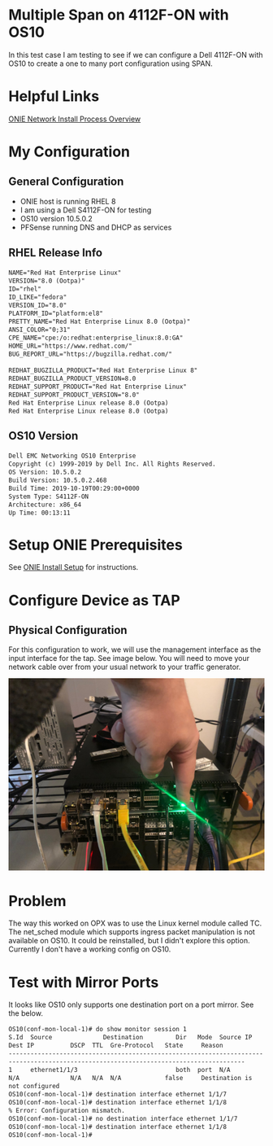 # Multiple Span on 4112F-ON with OS10

In this test case I am testing to see if we can configure a Dell 4112F-ON with
OS10 to create a one to many port configuration using SPAN.

# Helpful Links

[ONIE Network Install Process Overview](https://opencomputeproject.github.io/onie/user-guide/index.html#installing-over-the-network)

# My Configuration

## General Configuration

- ONIE host is running RHEL 8
- I am using a Dell S4112F-ON for testing
- OS10 version 10.5.0.2
- PFSense running DNS and DHCP as services

## RHEL Release Info

    NAME="Red Hat Enterprise Linux"
    VERSION="8.0 (Ootpa)"
    ID="rhel"
    ID_LIKE="fedora"
    VERSION_ID="8.0"
    PLATFORM_ID="platform:el8"
    PRETTY_NAME="Red Hat Enterprise Linux 8.0 (Ootpa)"
    ANSI_COLOR="0;31"
    CPE_NAME="cpe:/o:redhat:enterprise_linux:8.0:GA"
    HOME_URL="https://www.redhat.com/"
    BUG_REPORT_URL="https://bugzilla.redhat.com/"

    REDHAT_BUGZILLA_PRODUCT="Red Hat Enterprise Linux 8"
    REDHAT_BUGZILLA_PRODUCT_VERSION=8.0
    REDHAT_SUPPORT_PRODUCT="Red Hat Enterprise Linux"
    REDHAT_SUPPORT_PRODUCT_VERSION="8.0"
    Red Hat Enterprise Linux release 8.0 (Ootpa)
    Red Hat Enterprise Linux release 8.0 (Ootpa)

## OS10 Version

    Dell EMC Networking OS10 Enterprise
    Copyright (c) 1999-2019 by Dell Inc. All Rights Reserved.
    OS Version: 10.5.0.2
    Build Version: 10.5.0.2.468
    Build Time: 2019-10-19T00:29:00+0000
    System Type: S4112F-ON
    Architecture: x86_64
    Up Time: 00:13:11

# Setup ONIE Prerequisites

See [ONIE Install Setup](/README.md#how-to-configure-onie) for instructions.

# Configure Device as TAP

## Physical Configuration

For this configuration to work, we will use the management interface as the input
interface for the tap. See image below. You will need to move your network cable
over from your usual network to your traffic generator.

![](images/switch_2.JPG)

# Problem

The way this worked on OPX was to use the Linux kernel module called TC. The net_sched
module which supports ingress packet manipulation is not available on OS10. It could
be reinstalled, but I didn't explore this option. Currently I don't have a working
config on OS10.

# Test with Mirror Ports

It looks like OS10 only supports one destination port on a port mirror. See
the below.

    OS10(conf-mon-local-1)# do show monitor session 1
    S.Id  Source              Destination         Dir   Mode  Source IP        Dest IP          DSCP  TTL  Gre-Protocol   State     Reason
    ---------------------------------------------------------------------------------------------------------------------------------------
    1     ethernet1/1/3                           both  port  N/A              N/A              N/A   N/A  N/A            false     Destination is not configured
    OS10(conf-mon-local-1)# destination interface ethernet 1/1/7
    OS10(conf-mon-local-1)# destination interface ethernet 1/1/8
    % Error: Configuration mismatch.
    OS10(conf-mon-local-1)# no destination interface ethernet 1/1/7
    OS10(conf-mon-local-1)# destination interface ethernet 1/1/8
    OS10(conf-mon-local-1)#